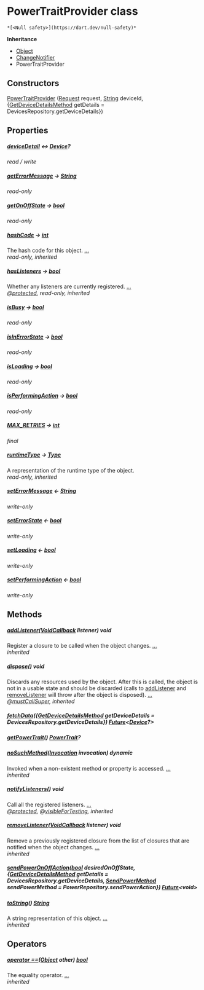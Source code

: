 


# PowerTraitProvider class






    *[<Null safety>](https://dart.dev/null-safety)*





**Inheritance**

- [Object](https://api.flutter.dev/flutter/dart-core/Object-class.html)
- [ChangeNotifier](https://api.flutter.dev/flutter/foundation/ChangeNotifier-class.html)
- PowerTraitProvider






## Constructors

[PowerTraitProvider](../providers_power_trait_provider/PowerTraitProvider/PowerTraitProvider.md) ([Request](https://yonomi.co/yonomi-sdk/Request-class.html) request, [String](https://api.flutter.dev/flutter/dart-core/String-class.html) deviceId, {[GetDeviceDetailsMethod](../providers_power_trait_provider/GetDeviceDetailsMethod.md) getDetails = DevicesRepository.getDeviceDetails})

    


## Properties

##### [deviceDetail](../providers_power_trait_provider/PowerTraitProvider/deviceDetail.md) &#8596; [Device](https://yonomi.co/yonomi-sdk/Device-class.html)?



   
_read / write_



##### [getErrorMessage](../providers_power_trait_provider/PowerTraitProvider/getErrorMessage.md) &#8594; [String](https://api.flutter.dev/flutter/dart-core/String-class.html)



   
_read-only_



##### [getOnOffState](../providers_power_trait_provider/PowerTraitProvider/getOnOffState.md) &#8594; [bool](https://api.flutter.dev/flutter/dart-core/bool-class.html)



   
_read-only_



##### [hashCode](https://api.flutter.dev/flutter/dart-core/Object/hashCode.html) &#8594; [int](https://api.flutter.dev/flutter/dart-core/int-class.html)



The hash code for this object. [...](https://api.flutter.dev/flutter/dart-core/Object/hashCode.html)  
_read-only, inherited_



##### [hasListeners](https://api.flutter.dev/flutter/foundation/ChangeNotifier/hasListeners.html) &#8594; [bool](https://api.flutter.dev/flutter/dart-core/bool-class.html)



Whether any listeners are currently registered. [...](https://api.flutter.dev/flutter/foundation/ChangeNotifier/hasListeners.html)  
_@[protected](https://pub.dev/documentation/meta/1.7.0/meta/protected-constant.html), read-only, inherited_



##### [isBusy](../providers_power_trait_provider/PowerTraitProvider/isBusy.md) &#8594; [bool](https://api.flutter.dev/flutter/dart-core/bool-class.html)



   
_read-only_



##### [isInErrorState](../providers_power_trait_provider/PowerTraitProvider/isInErrorState.md) &#8594; [bool](https://api.flutter.dev/flutter/dart-core/bool-class.html)



   
_read-only_



##### [isLoading](../providers_power_trait_provider/PowerTraitProvider/isLoading.md) &#8594; [bool](https://api.flutter.dev/flutter/dart-core/bool-class.html)



   
_read-only_



##### [isPerformingAction](../providers_power_trait_provider/PowerTraitProvider/isPerformingAction.md) &#8594; [bool](https://api.flutter.dev/flutter/dart-core/bool-class.html)



   
_read-only_



##### [MAX_RETRIES](../providers_power_trait_provider/PowerTraitProvider/MAX_RETRIES.md) &#8594; [int](https://api.flutter.dev/flutter/dart-core/int-class.html)



   
_final_



##### [runtimeType](https://api.flutter.dev/flutter/dart-core/Object/runtimeType.html) &#8594; [Type](https://api.flutter.dev/flutter/dart-core/Type-class.html)



A representation of the runtime type of the object.   
_read-only, inherited_



##### [setErrorMessage](../providers_power_trait_provider/PowerTraitProvider/setErrorMessage.md) &#8592; [String](https://api.flutter.dev/flutter/dart-core/String-class.html)



   
_write-only_



##### [setErrorState](../providers_power_trait_provider/PowerTraitProvider/setErrorState.md) &#8592; [bool](https://api.flutter.dev/flutter/dart-core/bool-class.html)



   
_write-only_



##### [setLoading](../providers_power_trait_provider/PowerTraitProvider/setLoading.md) &#8592; [bool](https://api.flutter.dev/flutter/dart-core/bool-class.html)



   
_write-only_



##### [setPerformingAction](../providers_power_trait_provider/PowerTraitProvider/setPerformingAction.md) &#8592; [bool](https://api.flutter.dev/flutter/dart-core/bool-class.html)



   
_write-only_




## Methods

##### [addListener](https://api.flutter.dev/flutter/foundation/ChangeNotifier/addListener.html)([VoidCallback](https://api.flutter.dev/flutter/dart-ui/VoidCallback.html) listener) void



Register a closure to be called when the object changes. [...](https://api.flutter.dev/flutter/foundation/ChangeNotifier/addListener.html)  
_inherited_



##### [dispose](https://api.flutter.dev/flutter/foundation/ChangeNotifier/dispose.html)() void



Discards any resources used by the object. After this is called, the
object is not in a usable state and should be discarded (calls to
<a href="https://api.flutter.dev/flutter/foundation/ChangeNotifier/addListener.html">addListener</a> and <a href="https://api.flutter.dev/flutter/foundation/ChangeNotifier/removeListener.html">removeListener</a> will throw after the object is
disposed). [...](https://api.flutter.dev/flutter/foundation/ChangeNotifier/dispose.html)  
_@[mustCallSuper](https://pub.dev/documentation/meta/1.7.0/meta/mustCallSuper-constant.html), inherited_



##### [fetchData](../providers_power_trait_provider/PowerTraitProvider/fetchData.md)({[GetDeviceDetailsMethod](../providers_power_trait_provider/GetDeviceDetailsMethod.md) getDeviceDetails = DevicesRepository.getDeviceDetails}) [Future](https://api.flutter.dev/flutter/dart-async/Future-class.html)&lt;[Device](https://yonomi.co/yonomi-sdk/Device-class.html)?>



   




##### [getPowerTrait](../providers_power_trait_provider/PowerTraitProvider/getPowerTrait.md)() [PowerTrait](../traits_trait_based_device_screen/PowerTrait-class.md)?



   




##### [noSuchMethod](https://api.flutter.dev/flutter/dart-core/Object/noSuchMethod.html)([Invocation](https://api.flutter.dev/flutter/dart-core/Invocation-class.html) invocation) dynamic



Invoked when a non-existent method or property is accessed. [...](https://api.flutter.dev/flutter/dart-core/Object/noSuchMethod.html)  
_inherited_



##### [notifyListeners](https://api.flutter.dev/flutter/foundation/ChangeNotifier/notifyListeners.html)() void



Call all the registered listeners. [...](https://api.flutter.dev/flutter/foundation/ChangeNotifier/notifyListeners.html)  
_@[protected](https://pub.dev/documentation/meta/1.7.0/meta/protected-constant.html), @[visibleForTesting](https://pub.dev/documentation/meta/1.7.0/meta/visibleForTesting-constant.html), inherited_



##### [removeListener](https://api.flutter.dev/flutter/foundation/ChangeNotifier/removeListener.html)([VoidCallback](https://api.flutter.dev/flutter/dart-ui/VoidCallback.html) listener) void



Remove a previously registered closure from the list of closures that are
notified when the object changes. [...](https://api.flutter.dev/flutter/foundation/ChangeNotifier/removeListener.html)  
_inherited_



##### [sendPowerOnOffAction](../providers_power_trait_provider/PowerTraitProvider/sendPowerOnOffAction.md)([bool](https://api.flutter.dev/flutter/dart-core/bool-class.html) desiredOnOffState, {[GetDeviceDetailsMethod](../providers_power_trait_provider/GetDeviceDetailsMethod.md) getDetails = DevicesRepository.getDeviceDetails, [SendPowerMethod](../providers_power_trait_provider/SendPowerMethod.md) sendPowerMethod = PowerRepository.sendPowerAction}) [Future](https://api.flutter.dev/flutter/dart-async/Future-class.html)&lt;void>



   




##### [toString](https://api.flutter.dev/flutter/dart-core/Object/toString.html)() [String](https://api.flutter.dev/flutter/dart-core/String-class.html)



A string representation of this object. [...](https://api.flutter.dev/flutter/dart-core/Object/toString.html)  
_inherited_




## Operators

##### [operator ==](https://api.flutter.dev/flutter/dart-core/Object/operator_equals.html)([Object](https://api.flutter.dev/flutter/dart-core/Object-class.html) other) [bool](https://api.flutter.dev/flutter/dart-core/bool-class.html)



The equality operator. [...](https://api.flutter.dev/flutter/dart-core/Object/operator_equals.html)  
_inherited_











